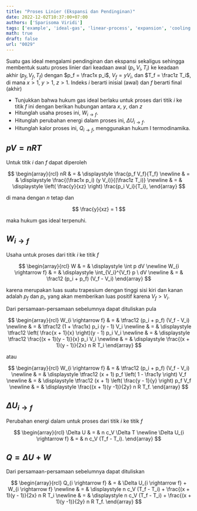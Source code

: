 ```yaml
---
title: "Proses Linier (Ekspansi dan Pendinginan)"
date: 2022-12-02T10:37:00+07:00
authors: ['Sparisoma Viridi']
tags: ['example', 'ideal-gas', 'linear-process', 'expansion', 'cooling']
math: true
draft: false
url: "0029"
---
```


Suatu gas ideal mengalami pendinginan dan ekspansi sekaligus sehingga membentuk suatu proses linier dari keadaan awal $(p_i, V_i, T_i)$ ke keadaan akhir $(p_f, V_f, T_f)$ dengan  $p_f = \frac1x p_i$, $V_f = y V_i$, dan $T_f = \frac1z T_i$, di mana $x > 1$, $y > 1$, $z > 1$. Indeks $i$ berarti inisial (awal) dan $f$ berarti final (akhir)

+ Tunjukkan bahwa hukum gas ideal berlaku untuk proses dari titik $i$ ke titik $f$ ini dengan berikan hubungan antara $x$, $y$, dan $z$
+ Hitunglah usaha proses ini, $W_{i \rightarrow f}$.
+ Hitunglah perubahan energi dalam proses ini, $\Delta U_{i \rightarrow f}$.
+ Hitunglah kalor proses ini, $Q_{i \rightarrow f}$, menggunakan hukum I termodinamika.


## $pV = nRT$
Untuk titik $i$ dan $f$ dapat diperoleh

$$
\begin{array}{rcl}
nR & = & \displaystyle \frac{p_f V_f}{T_f} \newline
& = & \displaystyle \frac{(\frac1x p_i) (y V_i)}{(\frac1z T_i)} \newline
& = & \displaystyle \left( \frac{y}{xz} \right) \frac{p_i V_i}{T_i},
\end{array}
$$

di mana dengan $n$ tetap dan

$$
\frac{y}{xz} = 1
$$

maka hukum gas ideal terpenuhi.


## $W_{i \rightarrow f}$
Usaha untuk proses dari titik $i$ ke titik $f$

$$
\begin{array}{rcl}
W & = & \displaystyle \int p dV \newline
W_{i \rightarrow f} & = & \displaystyle \int_{V_i}^{V_f} p \ dV \newline
& = & \frac12 (p_i + p_f) (V_f - V_i)
\end{array}
$$

karena merupakan luas suatu trapesium dengan tinggi sisi kiri dan kanan adalah $p_f$ dan $p_i$, yang akan memberikan luas positif karena $V_f > V_i$.

Dari persamaan-persamaan sebelumnya dapat dituliskan pula

$$
\begin{array}{rcl}
W_{i \rightarrow f} & = & \tfrac12 (p_i + p_f) (V_f - V_i) \newline
& = & \tfrac12 (1 + \frac1x) p_i (y - 1) V_i \newline
& = & \displaystyle \tfrac12 \left( \frac{x + 1}{x} \right)(y - 1) p_i V_i \newline
& = & \displaystyle \tfrac12 \frac{(x + 1)(y - 1)}{x} p_i V_i \newline
& = & \displaystyle \frac{(x + 1)(y - 1)}{2x} n R T_i
\end{array}
$$

atau

$$
\begin{array}{rcl}
W_{i \rightarrow f} & = & \tfrac12 (p_i + p_f) (V_f - V_i) \newline
& = & \displaystyle \tfrac12 (x + 1) p_f \left( 1 - \frac1y \right) V_f \newline
& = & \displaystyle \tfrac12 (x + 1) \left( \frac{y - 1}{y} \right) p_f V_f \newline
& = & \displaystyle \frac{(x + 1)(y -1)}{2y} n R T_f.
\end{array}
$$


## $\Delta U_{i \rightarrow f}$
Perubahan energi dalam untuk proses dari titik $i$ ke titik $f$

$$
\begin{array}{rcl}
\Delta U & = & n c_V \Delta T \newline
\Delta U_{i \rightarrow f} & = & n c_V (T_f - T_i).
\end{array}
$$


## $Q = \Delta U + W$
Dari persamaan-persamaan sebelumnya dapat dituliskan

$$
\begin{array}{rcl}
Q_{i \rightarrow f} & = & \Delta U_{i \rightarrow f} + W_{i \rightarrow f} \newline
& = & \displaystyle n c_V (T_f - T_i) + \frac{(x + 1)(y - 1)}{2x} n R T_i \newline
& = & \displaystyle n c_V (T_f - T_i) + \frac{(x + 1)(y -1)}{2y} n R T_f.
\end{array}
$$

